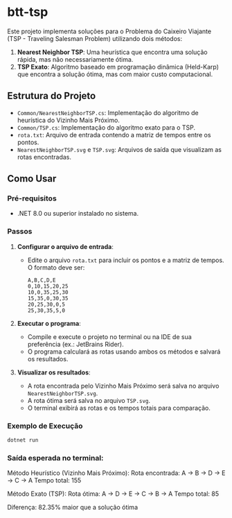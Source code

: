 # btt-tsp

Este projeto implementa soluções para o Problema do Caixeiro Viajante (TSP - Traveling Salesman Problem) utilizando dois métodos:

1. **Nearest Neighbor TSP**: Uma heurística que encontra uma solução rápida, mas não necessariamente ótima.
2. **TSP Exato**: Algoritmo baseado em programação dinâmica (Held-Karp) que encontra a solução ótima, mas com maior custo computacional.

## Estrutura do Projeto

- `Common/NearestNeighborTSP.cs`: Implementação do algoritmo de heurística do Vizinho Mais Próximo.
- `Common/TSP.cs`: Implementação do algoritmo exato para o TSP.
- `rota.txt`: Arquivo de entrada contendo a matriz de tempos entre os pontos.
- `NearestNeighborTSP.svg` e `TSP.svg`: Arquivos de saída que visualizam as rotas encontradas.

## Como Usar

### Pré-requisitos

- .NET 8.0 ou superior instalado no sistema.

### Passos

1. **Configurar o arquivo de entrada**:
    - Edite o arquivo `rota.txt` para incluir os pontos e a matriz de tempos. O formato deve ser:
      ```text
      A,B,C,D,E
      0,10,15,20,25
      10,0,35,25,30
      15,35,0,30,35
      20,25,30,0,5
      25,30,35,5,0
      ```

2. **Executar o programa**:
    - Compile e execute o projeto no terminal ou na IDE de sua preferência (ex.: JetBrains Rider).
    - O programa calculará as rotas usando ambos os métodos e salvará os resultados.

3. **Visualizar os resultados**:
    - A rota encontrada pelo Vizinho Mais Próximo será salva no arquivo `NearestNeighborTSP.svg`.
    - A rota ótima será salva no arquivo `TSP.svg`.
    - O terminal exibirá as rotas e os tempos totais para comparação.

### Exemplo de Execução

```bash
dotnet run
```

### Saída esperada no terminal:

Método Heurístico (Vizinho Mais Próximo):
Rota encontrada: A -> B -> D -> E -> C -> A
Tempo total: 155

Método Exato (TSP):
Rota ótima: A -> D -> E -> C -> B -> A
Tempo total: 85

Diferença: 82.35% maior que a solução ótima